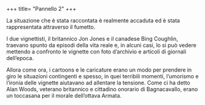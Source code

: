 +++
title= "Pannello 2"
+++

La situazione che è stata raccontata è realmente accaduta ed è stata rappresentata attraverso il fumetto.

I due vignettisti, il britannico Jon Jones e il canadese Bing Coughlin, traevano spunto da episodi della vita reale e, in alcuni casi, lo si può vedere mettendo a confronto le vignette con foto d’archivio e articoli di giornali dell’epoca.

Allora come ora, i cartoons e le caricature erano un modo per prendere in giro le situazioni contingenti e spesso, in quei terribili momenti, l’umorismo e l’ironia delle vignette aiutavano ad allentare la tensione. Come ci ha detto Alan Woods, veterano britannico e cittadino onorario di Bagnacavallo, erano un toccasana per il morale dell’ottava Armata.

